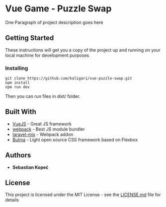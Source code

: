 # Vue Game - Puzzle Swap

One Paragraph of project description goes here

## Getting Started

These instructions will get you a copy of the project up and running on your local machine for development purposes

### Installing

```
git clone https://github.com/kaligari/vue-puzzle-swap.git
npm install
npm run dev
```

Then you can run files in dist/ folder.

## Built With

* [VueJS](https://vuejs.org/) - Great JS framework
* [webpack](https://webpack.js.org/) - Best JS module bundler
* [laravel-mix](https://github.com/JeffreyWay/laravel-mix) - Webpack addon
* [Bulma](https://bulma.io) - Light open source CSS framework based on Flexbox

## Authors

* **Sebastian Kopeć**

## License

This project is licensed under the MIT License - see the [LICENSE.md](LICENSE.md) file for details
